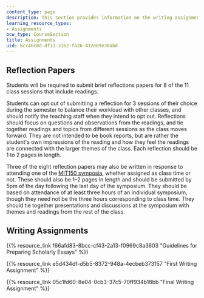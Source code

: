 ```yaml
---
content_type: page
description: This section provides information on the writing assignments of the course.
learning_resource_types:
- Assignments
ocw_type: CourseSection
title: Assignments
uid: 8cc46c0d-df13-3162-fa26-412e09e30abd
---
```


Reflection Papers
-----------------

Students will be required to submit brief reflections papers for 8 of the 11 class sessions that include readings.

Students can opt out of submitting a reflection for 3 sessions of their choice during the semester to balance their workload with other classes, and should notify the teaching staff when they intend to opt out. Reflections should focus on questions and observations from the readings, and tie together readings and topics from different sessions as the class moves forward. They are not intended to be book reports, but are rather the student's own impressions of the reading and how they feel the readings are connected with the larger themes of the class. Each reflection should be 1 to 2 pages in length.

Three of the eight reflection papers may also be written in response to attending one of the [MIT150 symposia](http://mit150.mit.edu/symposia/computation-transformation.html), whether assigned as class time or not. These should also be 1–2 pages in length and should be submitted by 5pm of the day following the last day of the symposium. They should be based on attendance of at least three hours of an individual symposium, though they need not be the three hours corresponding to class time. They should tie together presentations and discussions at the symposium with themes and readings from the rest of the class.

Writing Assignments
-------------------

{{% resource_link f66afd83-8bcc-cf43-2a13-f0969c8a3603 "Guidelines for Preparing Scholarly Essays" %}}

{{% resource_link e5d434df-d5b5-8372-948a-4ecbeb373157 "First Writing Assignment" %}}

{{% resource_link 05c1fd60-8e04-0cb3-37c5-70ff934b18bb "Final Writing Assignment" %}}